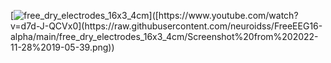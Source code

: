 [![free_dry_electrodes_16x3_4cm]([https://img.youtube.com/vi/d7d-J-QCVx0/0.jpg](https://raw.githubusercontent.com/neuroidss/FreeEEG16-alpha/main/free_dry_electrodes_16x3_4cm/Screenshot%20from%202022-11-28%2019-05-39.png))]([https://www.youtube.com/watch?v=d7d-J-QCVx0](https://raw.githubusercontent.com/neuroidss/FreeEEG16-alpha/main/free_dry_electrodes_16x3_4cm/Screenshot%20from%202022-11-28%2019-05-39.png))
